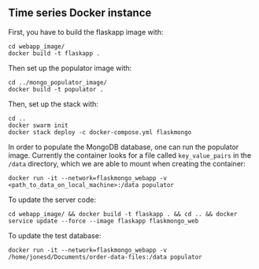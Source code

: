 ## Time series Docker instance

First, you have to build the flaskapp image with:

```
cd webapp_image/
docker build -t flaskapp .
```

Then set up the populator image with:

```
cd ../mongo_populator_image/
docker build -t populator .
```

Then, set up the stack with:

```
cd ..
docker swarm init
docker stack deploy -c docker-compose.yml flaskmongo
```

In order to populate the MongoDB database, one can run the populator image. Currently the container looks for a file called `key_value_pairs` in the `/data` directory, which we are able to mount when creating the container:

```
docker run -it --network=flaskmongo_webapp -v <path_to_data_on_local_machine>:/data populator
```

To update the server code:

```
cd webapp_image/ && docker build -t flaskapp . && cd .. && docker service update --force --image flaskapp flaskmongo_web
```

To update the test database:

```
docker run -it --network=flaskmongo_webapp -v /home/jonesd/Documents/order-data-files:/data populator
```
